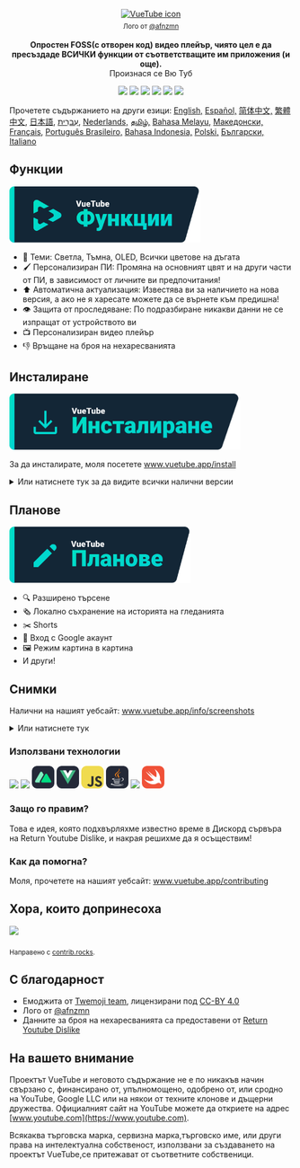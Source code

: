 <p align="center">
  <a href="https://vuetube.app/">
    <img src="https://cdn.discordapp.com/attachments/751596360108605500/980418672331988992/VueTube_Dark.svg" alt="VueTube icon" width="500"/>
  </a>
  </br>
  <sub>Лого от <a href="https://github.com/afnzmn">@afnzmn</a></sub>
  </br>
  </br>
<strong>Опростен FOSS(с отворен код) видео плейър, чиято цел е да пресъздаде ВСИЧКИ функции от съответстващите им приложения (и още).</strong>
</br>
Произнася се Вю Туб
</p>

<p align="center">
  <a href="https://github.com/VueTubeApp/VueTube/blob/main/LICENSE" alt="License"><img src="https://img.shields.io/github/license/VueTubeApp/VueTube"></img></a>
  <a href="https://github.com/VueTubeApp/VueTube/actions/workflows/ci.yml" alt="CI"><img src="https://github.com/VueTubeApp/VueTube/actions/workflows/ci.yml/badge.svg"></img></a>
  <a href="https://reddit.com/r/vuetube" alt="Reddit"><img src="https://img.shields.io/reddit/subreddit-subscribers/vuetube?label=r%2FVuetube&logo=reddit&logoColor=white"></img></a>
  <a href="https://t.me/VueTube" alt="Telegram"><img src="https://img.shields.io/endpoint?color=neon&style=flat&url=https%3A%2F%2Ftg.sumanjay.workers.dev%2Fvuetube"></img></a>
  <a href="https://discord.gg/7P8KJrdd5W" alt="Discord"><img src="https://img.shields.io/discord/946587366242533377?label=Discord&style=flat&logo=discord&logoColor=white"></img></a>
  <a href="https://twitter.com/VueTubeApp" alt="Twitter"><img src="https://img.shields.io/twitter/follow/VueTubeApp?label=Follow&style=flat&logo=twitter"></img></a>
</p>

Прочетете съдържанието на други езици: [English,](readme.md) [Español,](readme.es.md) [简体中文,](readme.zh-hans.md) [繁體中文,](readme.zh-hant.md) [日本語,](readme.ja.md) [עִברִית,](readme.he.md) [Nederlands,](readme.nl.md) [தமிழ்,](readme.ta.md) [Bahasa Melayu,](readme.ms.md) [Македонски,](readme.mk.md) [Français,](readme.fr.md) [Português Brasileiro,](readme.pt-br.md) [Bahasa Indonesia,](readme.id.md) [Polski,](readme.pl.md) [Български,](readme.bg.md) [Italiano](readme.it.md)

## Функции

<img src="./resources/readme-bg/Features.bg.svg" alt="VueTube icon" height="100"/>

- 🎨 Теми: Светла, Тъмна, OLED, Всички цветове на дъгата
- 🖌️ Персонализиран ПИ: Промяна на основният цвят и на други части от ПИ, в зависимост от личните ви предпочитания!
- ⬆️ Автоматична актуализация: Известява ви за наличието на нова версия, а ако не я харесате можете да се върнете към предишна!
- 👁️ Защита от проследяване: По подразбиране никакви данни не се изпращат от устройството ви
- 📺 Персонализиран видео плейър
- 👎 Връщане на броя на нехаресванията

## Инсталиране

<img src="./resources/readme-bg/Install.bg.svg" alt="VueTube icon" height="100"/>

За да инсталирате, моля посетете www.vuetube.app/install

<details>
  <summary>Или натиснете тук за да видите всички налични версии</summary>
<br />

### Android

| <a href=https://nightly.link/VueTubeApp/VueTube/workflows/ci/main/android.zip><img id="im" width="200" src=./resources/getunstable.png></a> | <a href=https://github.com/VueTubeApp/VueTube/releases/download/0.2/VueTube-Canary-June-15-2022.apk><img id="im" width="200" src=./resources/getcanary.png></a> | <a href=https://vuetube.app/install><img id="im" width="200" src=./resources/getstable.png></a> |
| ------------------------------------------------------------------------------------------------------------------------------------------- | --------------------------------------------------------------------------------------------------------------------------------------------------------------- | ----------------------------------------------------------------------------------------------- |
| С много бъгове, но получавате ранен достъп до най-новите функции                                                                            | По-малко бъгове от нестабилната, малко повече функции от стабилната                                                                                             | Не е налична докато приложението не бъде достатъчно разработено                                 |

### iOS

| <a href=https://nightly.link/VueTubeApp/VueTube/workflows/ci/main/iOS.zip><img id="im" width="200" src=./resources/getunstable.png></a> | <a href=https://cdn.discordapp.com/attachments/949908267855921163/972164558930198528/VueTube-Canary-May-6-2022.ipa><img id="im" width="200" src=./resources/getcanary.png></a> | <a href=https://vuetube.app/install><img id="im" width="200" src=./resources/getstable.png></a> |
| --------------------------------------------------------------------------------------------------------------------------------------- | ------------------------------------------------------------------------------------------------------------------------------------------------------------------------------ | ----------------------------------------------------------------------------------------------- |
| С много бъгове, но получавате ранен достъп до най-новите функции                                                                        | По-малко бъгове от нестабилната, малко повече функции от стабилната                                                                                                            | Не е налична докато приложението не бъде достатъчно разработено                                 |

</details>

## Планове

<img src="./resources/readme-bg/Plans.bg.svg" alt="VueTube icon" height="100"/>

- 🔍 Разширено търсене
- 🗞️ Локално съхранение на историята на гледанията
- ✂️ Shorts
- 🧑 Вход с Google акаунт
- 🖼️ Режим картина в картина
- И други!

## Снимки

Налични на нашият уебсайт: www.vuetube.app/info/screenshots

<details>
  <summary> Или натиснете тук </summary>
<br />
  
<img src="https://vuetube.app/wtch.png" width="400">
<img src="https://vuetube.app/stng.png" width="400">
<img src="https://vuetube.app/srch.png" width="400">
     
</details>

### Използвани технологии

<a href="https://capacitorjs.com/solution/vue"><img src="https://cdn.discordapp.com/attachments/953538236716814356/955694368742834176/Capacitator-Dark.svg" height=40/></a> <a href="https://vuetifyjs.com/"><img src="https://cdn.discordapp.com/attachments/810799100940255260/973719873467342908/Vuetify-Dark.svg" height=40/></a> <a href="https://nuxtjs.org/"><img src="https://github.com/tandpfun/skill-icons/raw/main/icons/NuxtJS-Dark.svg" height=40/></a> <a href="https://vuejs.org/"><img src="https://github.com/tandpfun/skill-icons/raw/main/icons/VueJS-Dark.svg" height=40/></a> <a href="https://javascript.com/"><img src="https://github.com/tandpfun/skill-icons/raw/main/icons/JavaScript.svg" height=40/></a> <a href="https://java.com/"><img src="https://github.com/tandpfun/skill-icons/raw/main/icons/Java-Dark.svg" height=40/></a> <a href="https://gradle.com/"><img src="https://cdn.discordapp.com/attachments/810799100940255260/955691550560636958/Gradle.svg" height=40/></a> <a href="https://developer.apple.com/swift/"><img src="https://github.com/tandpfun/skill-icons/raw/main/icons/Swift.svg" height=40/></a>

### Защо го правим?

Това е идея, която подхвърляхме известно време в Дискорд сървъра на Return Youtube Dislike, и накрая решихме да я осъществим!

### Как да помогна?

Моля, прочетете на нашият уебсайт: www.vuetube.app/contributing

## Хора, които допринесоха

<a href="https://github.com/VueTubeApp/VueTube/graphs/contributors">
  <img src="https://contrib.rocks/image?repo=VueTubeApp/VueTube" />
</a>

<sub>Направено с [contrib.rocks](https://contrib.rocks). </sub>

## С благодарност

- Емоджита от [Twemoji team](https://twemoji.twitter.com/), лицензирани под [CC-BY 4.0](https://creativecommons.org/licenses/by/4.0/)
- Лого от [@afnzmn](https://github.com/afnzmn)
- Данните за броя на нехаресванията са предоставени от [Return Youtube Dislike](https://returnyoutubedislike.com/)

## На вашето внимание

Проектът VueTube и неговото съдържание не е по никакъв начин свързано с, финансирано от, упълномощено, одобрено от, или сродно на YouTube, Google LLC или на някои от техните клонове и дъщерни дружества. Официалният сайт на YouTube можете да откриете на адрес [www.youtube.com](https://www.youtube.com).

Всякаква търговска марка, сервизна марка,търговско име, или други права на интелектуална собственост, използвани за създаването на проектът VueTube,се притежават от съответните собственици.
